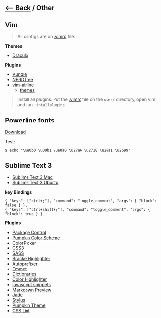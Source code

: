 ## [<-- Back](README.md) / Other

## Vim

> All configs are on [.vimrc](dotfiles/.vimrc) file.

**Themes**
- [Dracula](http://zenorocha.github.io/dracula-theme/vim/)

**Plugins**
- [Vundle](https://github.com/gmarik/vundle)
- [NERDTree](https://github.com/scrooloose/nerdtree)
- [vim-airline](https://github.com/bling/vim-airline)
  - [themes](https://github.com/bling/vim-airline/wiki/Screenshots)

> Install all plugins: Put the [.vimrc](dotfiles/.vimrc) file on the `user/` directory, open vim and run `:intallplugins`

## Powerline fonts

[Download](https://github.com/powerline/fonts)

Test:
```
$ echo "\ue0b0 \u00b1 \ue0a0 \u27a6 \u2718 \u26a1 \u2699"
```

## Sublime Text 3

- [Sublime Text 3 Mac](OSX.md#dev)
- [Sublime Text 3 Ubuntu](UBUNTU.md#tools)

**key Bindings**

	{ "keys": ["ctrl+;"], "command": "toggle_comment", "args": { "block": false } },
	{ "keys": ["ctrl+shift+;"], "command": "toggle_comment", "args": { "block": true } }

**Plugins**

- [Package Control](https://sublime.wbond.net/installation)
- [Pumpkin Color Scheme](https://packagecontrol.io/packages/Pumpkin%20Color%20Scheme)
- [ColorPicker](https://sublime.wbond.net/packages/ColorPicker)
- [CSS3](https://sublime.wbond.net/packages/CSS3)
- [SASS](https://sublime.wbond.net/packages/Sass)
- [BracketHighlighter](https://sublime.wbond.net/packages/BracketHighlighter)
- [Autoprefixer](https://sublime.wbond.net/packages/Autoprefixer)
- [Emmet](https://sublime.wbond.net/packages/Emmet)
- [Dictionaries](https://github.com/SublimeText/Dictionaries)
- [Color Highlighter](https://sublime.wbond.net/packages/Color%20Highlighter)
- [javascript snippets](https://github.com/zenorocha/sublime-javascript-snippets)
- [Markdown Preview](https://packagecontrol.io/packages/Markdown%20Preview)
- [Jade](https://packagecontrol.io/packages/Jade)
- [Stylus](https://packagecontrol.io/packages/Stylus)
- [Pumpkin Theme](https://packagecontrol.io/packages/Pumpkin%20Color%20Scheme)
- [CSS Lint](https://packagecontrol.io/packages/CSSLint)
